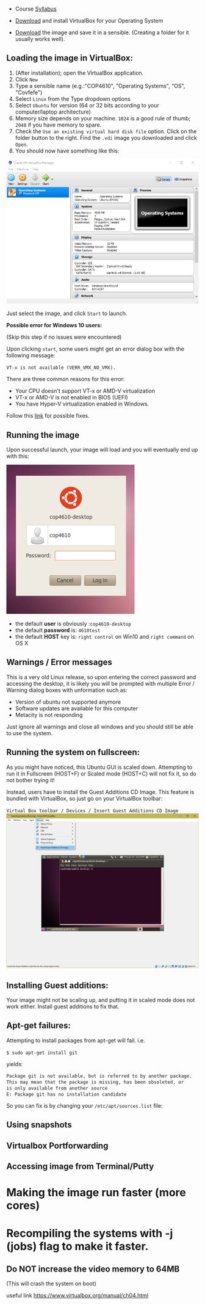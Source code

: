 - Course [Syllabus](https://users.cs.fiu.edu/~fortega/fall16/cop4610/syllabus.html)

- [Download](https://www.virtualbox.org/wiki/VirtualBox) and install VirtualBox for your Operating System

- [Download](https://users.cs.fiu.edu/~fortega/storage/cop4610/cop4610.vdi) the image and save it in a sensible. (Creating a folder for it usually works well).

## Loading the image in VirtualBox:
1. (After installation); open the VirtualBox application.
2. Click `New`
3. Type a sensible name (e.g.:"COP4610", "Operating Systems", "OS", "Covfefe")
4. Select `Linux` from the Type dropdown options
5. Select `Ubuntu` for version (64 or 32 bits according to your computer/laptop architecture)
6. Memory size depends on your machine. `1024` is a good rule of thumb; `2048` if you have memory to spare.
7. Check the `Use an existing virtual hard disk file` option. Click on the folder button to the right. Find the `.vdi` image you downloaded and click `Open`.
8. You should now have something like this:

![image](media/snap1.png)

Just select the image, and click `Start` to launch.

**Possible error for Windows 10 users:**

(Skip this step if no issues were encountered)

Upon clicking `start`, some users might get an error dialog box with the following message:

`VT-x is not available (VERR_VMX_NO_VMX).`

There are three common reasons for this error:

- Your CPU doesn't support VT-x or AMD-V virtualization
- VT-x or AMD-V is not enabled in BIOS (UEFI)
- You have Hyper-V virtualization enabled in Windows.

Follow this [link](http://druss.co/2015/06/fix-vt-x-is-not-available-verr_vmx_no_vmx-in-virtualbox/) for possible fixes.

## Running the image

Upon successful launch, your image will load and you will eventually end up with this:

![snap2](./media/snap2.PNG)

- the default **user** is obviously :`cop4610-desktop`
- the default **password** is: `4610test`
- the default **HOST** key is: `right control` on Win10 and `right command` on OS X

## Warnings / Error messages

This is a very old Linux release, so upon entering the correct password and accessing the desktop, it is likely you will be prompted with multiple Error / Warning dialog boxes with unformation such as:

- Version of ubuntu not supported anymore
- Software updates are available for this computer
- Metacity is not responding

Just ignore all warnings and close all windows and you should still be able to use the system.

## Running the system on fullscreen:

As you might have noticed, this Ubuntu GUI is scaled down. Attempting to run it in Fullscreen (HOST+F) or Scaled mode (HOST+C) will not fix it, so do not bother trying it!

Instead, users have to install the Guest Additions CD Image.
This feature is bundled with VirtualBox, so just go on your VirtualBox toolbar:

`Virtual Box toolbar / Devices / Insert Guest Additions CD Image`
![snap3](./media/snap3.png)

## Installing Guest additions:
Your image might not be scaling up, and putting it in scaled mode does not work either.
Install guest additions to fix that.

## Apt-get failures:
Attempting to install  packages from apt-get will fail.
i.e.

`$ sudo apt-get install git`

yields:
```
Package git is not available, but is referred to by another package.
This may mean that the package is missing, has been obsoleted, or
is only available from another source
E: Package git has no installation candidate
```
So you can fix is by changing your `/etc/apt/sources.list` file:


## Using snapshots

## Virtualbox Portforwarding

## Accessing image from Terminal/Putty


# Making the image run faster (more cores)

# Recompiling the systems with -j (jobs) flag to make it faster.

## Do NOT increase the video memory to 64MB
(This will crash the system on boot)

useful link
https://www.virtualbox.org/manual/ch04.html